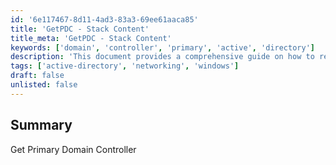 ```yaml
---
id: '6e117467-8d11-4ad3-83a3-69ee61aaca85'
title: 'GetPDC - Stack Content'
title_meta: 'GetPDC - Stack Content'
keywords: ['domain', 'controller', 'primary', 'active', 'directory']
description: 'This document provides a comprehensive guide on how to retrieve the Primary Domain Controller in a Windows environment, including the necessary commands and explanations to ensure proper execution.'
tags: ['active-directory', 'networking', 'windows']
draft: false
unlisted: false
---
```


## Summary

Get Primary Domain Controller





